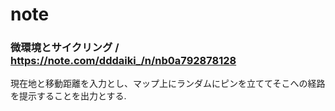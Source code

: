 # note
### **微環境とサイクリング / https://note.com/dddaiki_/n/nb0a792878128**
現在地と移動距離を入力とし、マップ上にランダムにピンを立ててそこへの経路を提示することを出力とする.

